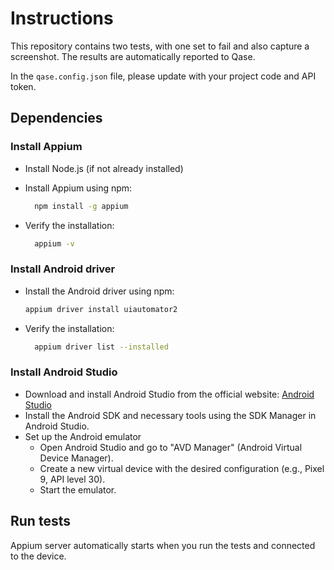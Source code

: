# Instructions

This repository contains two tests, with one set to fail and also capture a screenshot. The results are automatically reported to Qase.

In the `qase.config.json` file, please update with your project code and API token.

## Dependencies

### Install Appium

- Install Node.js (if not already installed)
- Install Appium using npm:

  ```bash
    npm install -g appium
  ```

- Verify the installation:

  ```bash
    appium -v
  ```

### Install Android driver

- Install the Android driver using npm:
  ```bash
  appium driver install uiautomator2
  ```

- Verify the installation:
  ```bash
    appium driver list --installed
    ```

### Install Android Studio

- Download and install Android Studio from the official website: [Android Studio](https://developer.android.com/studio)
- Install the Android SDK and necessary tools using the SDK Manager in Android Studio.
- Set up the Android emulator
    - Open Android Studio and go to "AVD Manager" (Android Virtual Device Manager).
    - Create a new virtual device with the desired configuration (e.g., Pixel 9, API level 30).
    - Start the emulator.

## Run tests

Appium server automatically starts when you run the tests and connected to the device.
